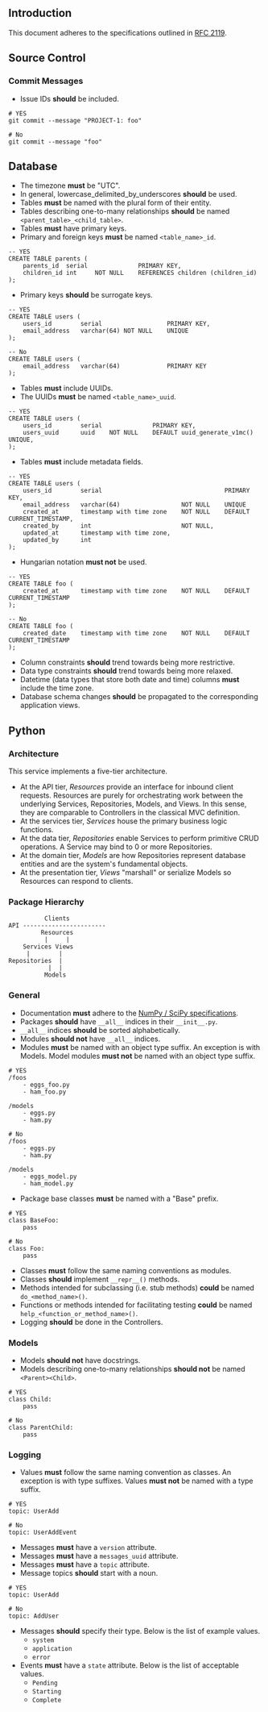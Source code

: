 Introduction
------------
This document adheres to the specifications outlined in [RFC 2119](https://www.ietf.org/rfc/rfc2119.txt).

Source Control
--------------
### Commit Messages
- Issue IDs **should** be included.
```
# YES
git commit --message "PROJECT-1: foo"

# No
git commit --message "foo"
```

Database
--------
- The timezone **must** be "UTC".
- In general, lowercase_delimited_by_underscores **should** be used.
- Tables **must** be named with the plural form of their entity.
- Tables describing one-to-many relationships **should** be named `<parent_table>_<child_table>`.
- Tables **must** have primary keys.
- Primary and foreign keys **must** be named `<table_name>_id`.
```
-- YES
CREATE TABLE parents (
    parents_id  serial              PRIMARY KEY,
    children_id int     NOT NULL    REFERENCES children (children_id)
);
```
- Primary keys **should** be surrogate keys.
```
-- YES
CREATE TABLE users (
    users_id        serial                  PRIMARY KEY,
    email_address   varchar(64) NOT NULL    UNIQUE
);

-- No
CREATE TABLE users (
    email_address   varchar(64)             PRIMARY KEY
);
```
- Tables **must** include UUIDs.
- The UUIDs **must** be named `<table_name>_uuid`.
```
-- YES
CREATE TABLE users (
    users_id        serial              PRIMARY KEY,
    users_uuid      uuid    NOT NULL    DEFAULT uuid_generate_v1mc()    UNIQUE,
);
```
- Tables **must** include metadata fields.
```
-- YES
CREATE TABLE users (
    users_id        serial                                  PRIMARY KEY,
    email_address   varchar(64)                 NOT NULL    UNIQUE
    created_at      timestamp with time zone    NOT NULL    DEFAULT CURRENT_TIMESTAMP,
    created_by      int                         NOT NULL,
    updated_at      timestamp with time zone,
    updated_by      int
);
```
- Hungarian notation **must not** be used.
```
-- YES
CREATE TABLE foo (
    created_at      timestamp with time zone    NOT NULL    DEFAULT CURRENT_TIMESTAMP
);

-- No
CREATE TABLE foo (
    created_date    timestamp with time zone    NOT NULL    DEFAULT CURRENT_TIMESTAMP
);
```
- Column constraints **should** trend towards being more restrictive.
- Data type constraints **should** trend towards being more relaxed.
- Datetime (data types that store both date and time) columns **must** include the time zone.
- Database schema changes **should** be propagated to the corresponding application views.

Python
------
### Architecture
This service implements a five-tier architecture.
- At the API tier, *Resources* provide an interface for inbound client requests. Resources are purely for orchestrating work between the underlying Services, Repositories, Models, and Views. In this sense, they are comparable to Controllers in the classical MVC definition.
- At the services tier, *Services* house the primary business logic functions.
- At the data tier, *Repositories* enable Services to perform primitive CRUD operations. A Service may bind to 0 or more Repositories.
- At the domain tier, *Models* are how Repositories represent database entities and are the system's fundamental objects.
- At the presentation tier, *Views* "marshall" or serialize Models so Resources can respond to clients.

### Package Hierarchy
```
          Clients
API -----------------------
         Resources
          |     |
    Services Views
     |        |
Repositories  |
           |  |
          Models
```

### General
- Documentation **must** adhere to the [NumPy / SciPy specifications](https://github.com/numpy/numpy/blob/master/doc/HOWTO_DOCUMENT.rst.txt).
- Packages **should** have `__all__` indices in their `__init__.py`.
- `__all__` indices **should** be sorted alphabetically.
- Modules **should not** have `__all__` indices.
- Modules **must** be named with an object type suffix. An exception is with Models. Model modules **must not** be named with an object type suffix.
```
# YES
/foos
    - eggs_foo.py
    - ham_foo.py

/models
    - eggs.py
    - ham.py

# No
/foos
    - eggs.py
    - ham.py

/models
    - eggs_model.py
    - ham_model.py
```
- Package base classes **must** be named with a "Base" prefix.
```
# YES
class BaseFoo:
    pass

# No
class Foo:
    pass
```
- Classes **must** follow the same naming conventions as modules.
- Classes **should** implement `__repr__()` methods.
- Methods intended for subclassing (i.e. stub methods) **could** be named `do_<method_name>()`.
- Functions or methods intended for facilitating testing **could** be named `help_<function_or_method_name>()`.
- Logging **should** be done in the Controllers.

### Models
- Models **should not** have docstrings.
- Models describing one-to-many relationships **should not** be named `<Parent><Child>`.
```
# YES
class Child:
    pass

# No
class ParentChild:
    pass
```

### Logging
- Values **must** follow the same naming convention as classes. An exception is with type suffixes. Values **must not** be named with a type suffix.
```
# YES
topic: UserAdd

# No
topic: UserAddEvent
```
- Messages **must** have a `version` attribute.
- Messages **must** have a `messages_uuid` attribute.
- Messages **must** have a `topic` attribute.
- Message topics **should** start with a noun.
```
# YES
topic: UserAdd

# No
topic: AddUser
```
- Messages **should** specify their type. Below is the list of example values.
    - `system`
    - `application`
    - `error`
- Events **must** have a `state` attribute. Below is the list of acceptable values.
    - `Pending`
    - `Starting`
    - `Complete`
